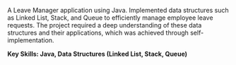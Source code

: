 <p>
A Leave Manager application using Java. Implemented data structures such as
Linked List, Stack, and Queue to efficiently manage employee leave requests.
The project required a deep understanding of these data structures and their applications,
which was achieved through self-implementation.
</p>

<b>Key Skills: Java, Data Structures (Linked List, Stack, Queue)</b>
